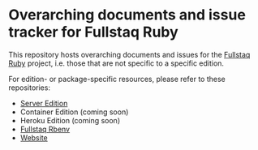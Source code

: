 # Overarching documents and issue tracker for Fullstaq Ruby

This repository hosts overarching documents and issues for the [Fullstaq Ruby](https://www.fullstaqruby.org) project, i.e. those that are not specific to a specific edition.

For edition- or package-specific resources, please refer to these repositories:

 * [Server Edition](https://github.com/fullstaq-labs/fullstaq-ruby-server-edition)
 * Container Edition (coming soon)
 * Heroku Edition (coming soon)
 * [Fullstaq Rbenv](https://github.com/fullstaq-labs/fullstaq-rbenv)
 * [Website](https://github.com/fullstaq-labs/fullstaq-ruby-website)
